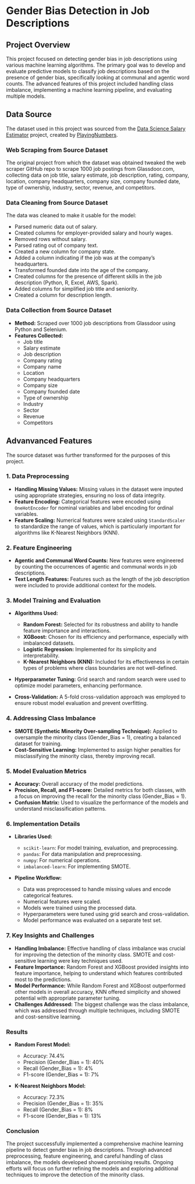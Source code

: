 # Gender Bias Detection in Job Descriptions

## Project Overview

This project focused on detecting gender bias in job descriptions using various machine learning algorithms. The primary goal was to develop and evaluate predictive models to classify job descriptions based on the presence of gender bias, specifically looking at communal and agentic word counts. The advanced features of this project included handling class imbalance, implementing a machine learning pipeline, and evaluating multiple models.

## Data Source

The dataset used in this project was sourced from the [Data Science Salary Estimator](https://github.com/PlayingNumbers/ds_salary_proj/blob/master/eda_data.csv) project, created by [PlayingNumbers](https://github.com/PlayingNumbers/ds_salary_proj).

### Web Scraping from Source Dataset

The original project from which the dataset was obtained tweaked the web scraper GitHub repo to scrape 1000 job postings from Glassdoor.com, collecting data on job title, salary estimate, job description, rating, company, location, company headquarters, company size, company founded date, type of ownership, industry, sector, revenue, and competitors.

### Data Cleaning from Source Dataset

The data was cleaned to make it usable for the model:
- Parsed numeric data out of salary.
- Created columns for employer-provided salary and hourly wages.
- Removed rows without salary.
- Parsed rating out of company text.
- Created a new column for company state.
- Added a column indicating if the job was at the company’s headquarters.
- Transformed founded date into the age of the company.
- Created columns for the presence of different skills in the job description (Python, R, Excel, AWS, Spark).
- Added columns for simplified job title and seniority.
- Created a column for description length.

### Data Collection from Source Dataset

- **Method:** Scraped over 1000 job descriptions from Glassdoor using Python and Selenium.
- **Features Collected:**
  - Job title
  - Salary estimate
  - Job description
  - Company rating
  - Company name
  - Location
  - Company headquarters
  - Company size
  - Company founded date
  - Type of ownership
  - Industry
  - Sector
  - Revenue
  - Competitors

## Advanvanced Features
The source dataset was further transformed for the purposes of this project.

### 1. Data Preprocessing

- **Handling Missing Values:** Missing values in the dataset were imputed using appropriate strategies, ensuring no loss of data integrity.
- **Feature Encoding:** Categorical features were encoded using `OneHotEncoder` for nominal variables and label encoding for ordinal variables.
- **Feature Scaling:** Numerical features were scaled using `StandardScaler` to standardize the range of values, which is particularly important for algorithms like K-Nearest Neighbors (KNN).

### 2. Feature Engineering

- **Agentic and Communal Word Counts:** New features were engineered by counting the occurrences of agentic and communal words in job descriptions.
- **Text Length Features:** Features such as the length of the job description were included to provide additional context for the models.

### 3. Model Training and Evaluation

- **Algorithms Used:**
  - **Random Forest:** Selected for its robustness and ability to handle feature importance and interactions.
  - **XGBoost:** Chosen for its efficiency and performance, especially with imbalanced datasets.
  - **Logistic Regression:** Implemented for its simplicity and interpretability.
  - **K-Nearest Neighbors (KNN):** Included for its effectiveness in certain types of problems where class boundaries are not well-defined.

- **Hyperparameter Tuning:** Grid search and random search were used to optimize model parameters, enhancing performance.
- **Cross-Validation:** A 5-fold cross-validation approach was employed to ensure robust model evaluation and prevent overfitting.

### 4. Addressing Class Imbalance

- **SMOTE (Synthetic Minority Over-sampling Technique):** Applied to oversample the minority class (Gender_Bias = 1), creating a balanced dataset for training.
- **Cost-Sensitive Learning:** Implemented to assign higher penalties for misclassifying the minority class, thereby improving recall.

### 5. Model Evaluation Metrics

- **Accuracy:** Overall accuracy of the model predictions.
- **Precision, Recall, and F1-score:** Detailed metrics for both classes, with a focus on improving the recall for the minority class (Gender_Bias = 1).
- **Confusion Matrix:** Used to visualize the performance of the models and understand misclassification patterns.

### 6. Implementation Details

- **Libraries Used:**
  - `scikit-learn`: For model training, evaluation, and preprocessing.
  - `pandas`: For data manipulation and preprocessing.
  - `numpy`: For numerical operations.
  - `imbalanced-learn`: For implementing SMOTE.

- **Pipeline Workflow:**
  - Data was preprocessed to handle missing values and encode categorical features.
  - Numerical features were scaled.
  - Models were trained using the processed data.
  - Hyperparameters were tuned using grid search and cross-validation.
  - Model performance was evaluated on a separate test set.

### 7. Key Insights and Challenges

- **Handling Imbalance:** Effective handling of class imbalance was crucial for improving the detection of the minority class. SMOTE and cost-sensitive learning were key techniques used.
- **Feature Importance:** Random Forest and XGBoost provided insights into feature importance, helping to understand which features contributed most to the predictions.
- **Model Performance:** While Random Forest and XGBoost outperformed other models in overall accuracy, KNN offered simplicity and showed potential with appropriate parameter tuning.
- **Challenges Addressed:** The biggest challenge was the class imbalance, which was addressed through multiple techniques, including SMOTE and cost-sensitive learning.

### Results

- **Random Forest Model:**
  - Accuracy: 74.4%
  - Precision (Gender_Bias = 1): 40%
  - Recall (Gender_Bias = 1): 4%
  - F1-score (Gender_Bias = 1): 7%

- **K-Nearest Neighbors Model:**
  - Accuracy: 72.3%
  - Precision (Gender_Bias = 1): 35%
  - Recall (Gender_Bias = 1): 8%
  - F1-score (Gender_Bias = 1): 13%

### Conclusion

The project successfully implemented a comprehensive machine learning pipeline to detect gender bias in job descriptions. Through advanced preprocessing, feature engineering, and careful handling of class imbalance, the models developed showed promising results. Ongoing efforts will focus on further refining the models and exploring additional techniques to improve the detection of the minority class.


